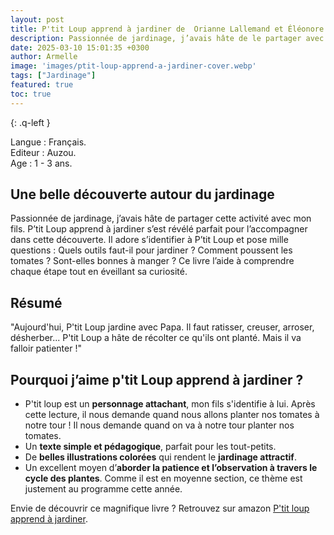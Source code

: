 ```yaml
---
layout: post
title: P'tit Loup apprend à jardiner de  Orianne Lallemand et Éléonore Thuillier
description: Passionnée de jardinage, j’avais hâte de le partager avec mon fils. P’tit Loup apprend à jardiner s’est révélé parfait pour l’accompagner. Il adore suivre ses aventures et comprendre chaque étape du jardinage tout en satisfaisant sa curiosité !
date: 2025-03-10 15:01:35 +0300
author: Armelle
image: 'images/ptit-loup-apprend-a-jardiner-cover.webp'
tags: ["Jardinage"]
featured: true
toc: true
---
```

{: .q-left }

Langue : Français.     
Editeur : Auzou.  
Age : 1 - 3 ans.

## Une belle découverte autour du jardinage

Passionnée de jardinage, j’avais hâte de partager cette activité avec mon fils. P’tit Loup apprend à jardiner s’est révélé parfait pour l’accompagner dans cette découverte. Il adore s’identifier à P’tit Loup et pose mille questions : Quels outils faut-il pour jardiner ? Comment poussent les tomates ? Sont-elles bonnes à manger ? Ce livre l’aide à comprendre chaque étape tout en éveillant sa curiosité.

## Résumé

"Aujourd'hui, P'tit Loup jardine avec Papa. Il faut ratisser, creuser, arroser, désherber... P'tit Loup a hâte de récolter ce qu'ils ont planté. Mais il va falloir patienter !"

## Pourquoi j’aime p'tit Loup apprend à jardiner ?

- P'tit loup est un **personnage attachant**, mon fils s'identifie à lui. Après cette lecture, il nous demande quand nous allons planter nos tomates à notre tour ! Il nous demande quand on va à notre tour planter nos tomates. 
- Un **texte simple et pédagogique**, parfait pour les tout-petits.
- De **belles illustrations colorées** qui rendent le **jardinage attractif**.
- Un excellent moyen d’**aborder la patience et l’observation à travers le cycle des plantes**. Comme il est en moyenne section, ce thème est justement au programme cette année.

Envie de découvrir ce magnifique livre ? Retrouvez sur amazon [P'tit loup apprend à jardiner](https://amzn.to/4bQYUjJ).
